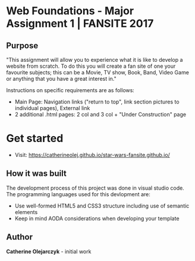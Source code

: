 # Web Foundations - Major Assignment 1 | FANSITE 2017

## Purpose

"This assignment will allow you to experience what it is like to develop a website from scratch.  To do this you will create a fan site of one your favourite subjects; this can be a Movie, TV show, Book, Band, Video Game or anything that you have a great interest in."

Instructions on specific requirements are as follows:
* Main Page: Navigation links ("return to top", link section pictures to individual pages), External link
* 2 additional .html pages: 2 col and 3 col + "Under Construction" page

# Get started

* Visit: https://catherineolej.github.io/star-wars-fansite.github.io/

## How it was built

The development process of this project was done in visual studio code. 
The programming languages used for this devlopment are:
* Use well-formed HTML5 and CSS3 structure including use of semantic elements
* Keep in mind AODA considerations when developing your template

## Author

**Catherine Olejarczyk** - initial work
